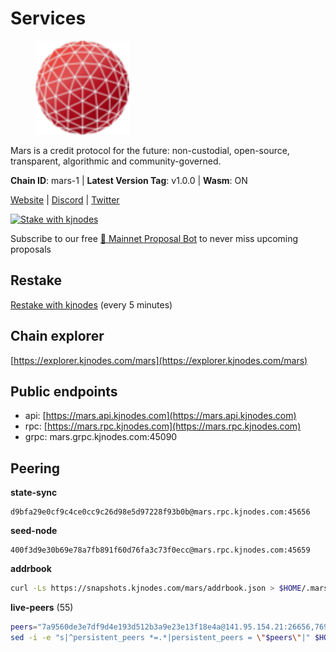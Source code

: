 # Services

<figure><img src="https://raw.githubusercontent.com/kj89/cosmos-images/main/logos/mars.png" width="150" alt=""><figcaption></figcaption></figure>

Mars is a credit protocol for the future: non-custodial,  open-source, transparent, algorithmic and community-governed.

**Chain ID**: mars-1 | **Latest Version Tag**: v1.0.0 | **Wasm**: ON

[Website](https://marsprotocol.io) | [Discord](https://discord.gg/marsprotocol) | [Twitter](https://twitter.com/mars_protocol)

[![Stake with kjnodes](https://i.ibb.co/cr44Q8j/button-stake-with-kjnodes.png)](https://restake.app/mars/marsvaloper1p9t4gr40rnpdwqacxgcqp7ffrfw908nu020g4n)

Subscribe to our free [🤖 Mainnet Proposal Bot](https://t.me/kjnodes_proposal_bot) to never miss upcoming proposals

## Restake

[Restake with kjnodes](https://restake.app/mars/marsvaloper1p9t4gr40rnpdwqacxgcqp7ffrfw908nu020g4n) (every 5 minutes)
## Chain explorer
[https://explorer.kjnodes.com/mars](https://explorer.kjnodes.com/mars)

## Public endpoints

* api: [https://mars.api.kjnodes.com](https://mars.api.kjnodes.com)
* rpc: [https://mars.rpc.kjnodes.com](https://mars.rpc.kjnodes.com)
* grpc: mars.grpc.kjnodes.com:45090

## Peering

**state-sync**

```text
d9bfa29e0cf9c4ce0cc9c26d98e5d97228f93b0b@mars.rpc.kjnodes.com:45656
```

**seed-node**

```text
400f3d9e30b69e78a7fb891f60d76fa3c73f0ecc@mars.rpc.kjnodes.com:45659
```

**addrbook**
```bash
curl -Ls https://snapshots.kjnodes.com/mars/addrbook.json > $HOME/.mars/config/addrbook.json
```

**live-peers** (55)
```bash
peers="7a9560de3e7df9d4e193d512b3a9e23e13f18e4a@141.95.154.21:26656,76969af1bccdd4dcc511741b171c3d4ccb837ba6@146.59.85.223:18556,1616af7456f519a0f2360adcad45d4bb9d39c92d@146.59.85.222:26656,b88814bddfccd85289d7201bfd6fc6c4b3342ab2@178.162.165.193:36095,436baf65a7e0e79c2c5453798ae72e71213ec502@18.216.221.25:26656,7f4be5f7db9b920e965197b65974f0e1e64749e4@144.126.128.128:26656,d0dbb50a474888b8bed04bf8a23ac6b8bae443ee@5.79.79.80:18095,73be725377cc966d8da48f751085de4d1581b391@185.242.112.32:27651,d9bfa29e0cf9c4ce0cc9c26d98e5d97228f93b0b@65.109.88.38:45656,5ffee90e41903f6fba29dc75446d536a02d626fe@65.108.232.150:18095,c46be592341987eae20ac681cb08d2abcc02ab9a@137.74.4.20:2000,7583038c5f21ef6ddb60692469cfd80c97dd585d@88.218.224.126:26656,59bb909c57664fafe88bf1b6924769c15a769ba4@65.108.125.236:3000,be7d56127ef887d095b2f55f09be5fee1969d922@146.59.52.48:18095,e1b058e5cfa2b836ddaa496b10911da62dcf182e@65.21.136.170:55656,52f792239ee6098457ecf1ff7402cd0b2529cea1@178.62.12.19:26656,c0e6bf4193accabc14171ce163e704dcec5ea5df@51.91.215.170:36095,d933a425e567c28b4695acbbf0d6cfa6c68cf0c5@65.108.72.156:26656,8bdf870e0eece71e1a09a80f5995d6d5e830c763@65.109.106.169:26656,d2a2c21754be65ad4a4f1de1f6163f681a6e8af8@192.99.44.79:18556,ef7c6b0f2ddfcef34a7f36681eaa8159be83b71f@178.128.28.236:26656,9c0c747a44919d645f74354fbe095337630b9eee@37.252.184.228:26656,84f821d36d45cc0cdaa4ff05297e888bb0d9de8f@85.237.193.111:26656,be494851610016cff8853796a99c3ad46d8d1b5b@65.108.76.242:36095,905157b5cc774bb0ebbc79c040bead1adf5df58b@131.153.203.225:26656,89757803f40da51678451735445ad40d5b15e059@169.155.44.75:26656,000f20c009ef4fbae24cde350340c66d203d3fee@65.109.92.148:61356,d8e92c3ca2daddef493d518b4e850af26ec4027b@199.85.208.186:26656,969af6a39a0f7e8a17b92d90888360ad92248626@65.108.132.107:2000,9cb92702727bc5f3d40154e625b9553a04f4d649@65.109.104.72:18556,918041a30cfbf00e3bcff76faaceb3ccc3fe5032@162.19.89.8:18556,a57468bf54407d75dee78b0cb6612805c4ac83e1@45.85.147.42:13656,6b16855f89284da99b5637b93dada66c00430a33@51.91.219.141:30003,a7d96dc929824613315dcc1c90fee119f28cc51f@169.155.168.235:26656,6cbdee8a3fd9dc83b8296275c96e5372dbc3b143@148.113.159.123:26656,88f8e4d74b70e18d4f3515d34701704086aa77e1@38.146.3.134:18556,e61f11c5b03400d3a99c066f951ed0888a2b64af@65.108.238.103:18556,86baedb502883a67947c84f62f3b6b89fc630988@107.155.81.98:26656,f301f4ba2c863573c093bcd9fa68f2b1060bcae3@142.44.240.156:26656,d10e5704f3c8e9dd6ef42445e4b88bb57d0a8289@65.108.8.247:18556,04bd5d9511f40dd4bec23cc261d7838d9f8326cf@213.32.24.201:26656,04c687dea43de3f30df5672b30b061789a0cf8e8@144.202.72.17:26606,2b3f62666b7df1ed298e7bd7e2d2cfa8ba067c44@194.163.160.1:18556,5bc312415704f3d57bc2a1856c736668737dfb5e@164.92.192.38:26656,2707fa9064faa355fc98795361c2d9a3fa7514fc@185.232.69.25:26656,ec6ca9bf7efb2f9d23631c07fed4eb0f45c9758a@45.141.122.178:26656,5cca5f393305a780d63fc201818cd33229bba8ab@135.148.100.117:36656,0d00b7a854aa3935719734c54078bdec81f50c0c@162.55.239.79:26656,ca5a76c51bbbc57f839e6ed08953d3926eaa6e5b@34.107.88.136:26656,3e1d0c796a49b1315d95d336715fe0cad0470f40@195.189.96.106:42656,7e7c7d5d1f6f0875b30c13b1e2a867363a28f33b@65.108.237.88:26659,ebc272824924ea1a27ea3183dd0b9ba713494f83@185.16.39.137:27056,eff52a6fcf2634ce1d60c1a5d38809718e22c5d2@23.88.69.22:28766,9e7f28b8c0ac9d8d17bb17a390421d540a29eb3f@154.26.158.158:18556,20e1000e88125698264454a884812746c2eb4807@65.108.227.217:18556"
sed -i -e "s|^persistent_peers *=.*|persistent_peers = \"$peers\"|" $HOME/.mars/config/config.toml
```
